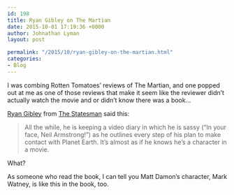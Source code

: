 ```yaml
---
id: 198
title: Ryan Gibley on The Martian
date: 2015-10-01 17:19:36 +0000
author: Johnathan Lyman
layout: post

permalink: "/2015/10/ryan-gibley-on-the-martian.html"
categories:
- Blog
---
```

I was combing Rotten Tomatoes’ reviews of The Martian, and one popped out at me as one of those reviews that make it seem like the reviewer didn’t actually watch the movie and or didn’t know there was a book…

[Ryan Gibley](http://www.newstatesman.com/culture/film/2015/10/walk-visual-magic-one-few-films-which-3d-justified) from [The Statesman](http://www.newstatesman.com/culture/film/2015/10/walk-visual-magic-one-few-films-which-3d-justified) said this:

> All the while, he is keeping a video diary in which he is sassy (“In your face, Neil Armstrong!”) as he outlines every step of his plan to make contact with Planet Earth. It’s almost as if he knows he’s a character in a movie.

What?

As someone who read the book, I can tell you Matt Damon’s character, Mark Watney, is like this in the book, too.